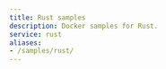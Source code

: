 ```yaml
---
title: Rust samples
description: Docker samples for Rust.
service: rust
aliases:
- /samples/rust/
---
```

